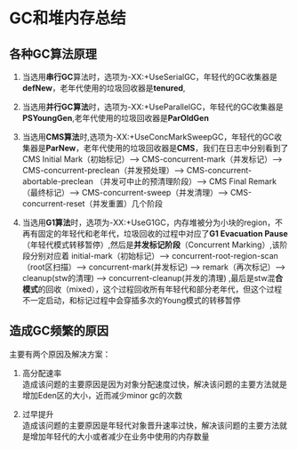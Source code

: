 # GC和堆内存总结

## 各种GC算法原理
1. 当选用**串行GC**算法时，选项为-XX:+UseSerialGC，年轻代的GC收集器是**defNew**，老年代使用的垃圾回收器是**tenured**,


2. 当选用**并行GC算法**时，选项为-XX:+UseParallelGC，年轻代的GC收集器是**PSYoungGen**,老年代使用的垃圾回收器是**ParOldGen**


3. 当选用**CMS算法**时,选项为-XX:+UseConcMarkSweepGC，年轻代的GC收集器是**ParNew**，老年代使用的垃圾回收器是**CMS**，我们在日志中分别看到了  CMS Initial Mark（初始标记）--> CMS-concurrent-mark（并发标记）--> CMS-concurrent-preclean（并发预处理）--> CMS-concurrent-abortable-preclean （并发可中止的预清理阶段）--> CMS Final Remark（最终标记）--> CMS-concurrent-sweep（并发清理）--> CMS-concurrent-reset（并发重置）几个阶段


4. 当选用**G1算法**时，选项为-XX:+UseG1GC，内存堆被分为小块的region，不再有固定的年轻代和老年代，垃圾回收的过程中对应了**G1 Evacuation Pause**（年轻代模式转移暂停）,然后是**并发标记阶段**（Concurrent Marking）,该阶段分别对应着 initial-mark（初始标记）--> concurrent-root-region-scan（root区扫描）--> concurrent-mark(并发标记) --> remark（再次标记）--> cleanup(stw的清理) --> concurrent-cleanup(并发的清理) ,最后是stw混**合模式**的回收（mixed），这个过程回收所有年轻代和部分老年代，但这个过程不一定启动，和标记过程中会穿插多次的Young模式的转移暂停




## 造成GC频繁的原因
主要有两个原因及解决方案：
1. 高分配速率  
造成该问题的主要原因是因为对象分配速度过快，解决该问题的主要方法就是增加Eden区的大小，近而减少minor gc的次数

2. 过早提升  
 造成该问题的主要原因是年轻代对象晋升速率过快，解决该问题的主要方法就是增加年轻代的大小或者减少在业务中使用的内存数量


 

